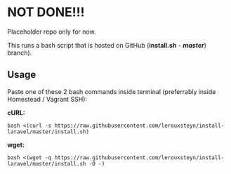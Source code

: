 # NOT DONE!!!

Placeholder repo only for now.

This runs a bash script that is hosted on GitHub (**install.sh** - ***master***) branch).

## Usage

Paste one of these 2 bash commands inside terminal (preferrably inside Homestead / Vagrant SSH):

**cURL:**

```bash <(curl -s https://raw.githubusercontent.com/lerouxsteyn/install-laravel/master/install.sh)```

**wget:**

```bash <(wget -q https://raw.githubusercontent.com/lerouxsteyn/install-laravel/master/install.sh -O -)```